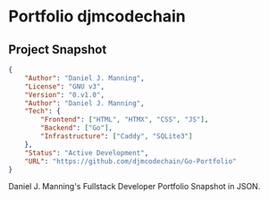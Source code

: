 # Portfolio djmcodechain
## Project Snapshot

```json
{
    "Author": "Daniel J. Manning",
    "License": "GNU v3",
    "Version": "0.v1.0",
    "Author": "Daniel J. Manning",
    "Tech": {
        "Frontend": ["HTML", "HTMX", "CSS", "JS"],
        "Backend": ["Go"],
        "Infrastructure": ["Caddy", "SQLite3"]
    },
    "Status": "Active Development",
    "URL": "https://github.com/djmcodechain/Go-Portfolio"
}
```
                                                                             
Daniel J. Manning's Fullstack Developer Portfolio Snapshot in JSON.
